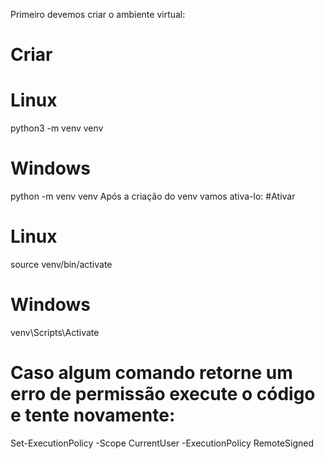 Primeiro devemos criar o ambiente virtual:
# Criar
# Linux
python3 -m venv venv
# Windows
python -m venv venv
Após a criação do venv vamos ativa-lo:
#Ativar
# Linux
source venv/bin/activate
# Windows
venv\Scripts\Activate
# Caso algum comando retorne um erro de permissão execute o código e tente novamente:
Set-ExecutionPolicy -Scope CurrentUser -ExecutionPolicy RemoteSigned
